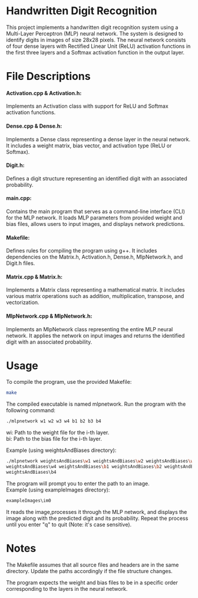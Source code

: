 # Handwritten Digit Recognition

This project implements a handwritten digit recognition system using a
Multi-Layer Perceptron (MLP) neural network. The system is designed to identify
digits in images of size 28x28 pixels. The neural network consists of four
dense layers with Rectified Linear Unit (ReLU) activation functions in the
first three layers and a Softmax activation function in the output layer.


# File Descriptions

#### Activation.cpp & Activation.h:
Implements an Activation class with support for ReLU and Softmax activation
functions.

#### Dense.cpp & Dense.h:
Implements a Dense class representing a dense layer in the neural network. It
includes a weight matrix, bias vector, and activation type (ReLU or Softmax).

#### Digit.h:
Defines a digit structure representing an identified digit with an associated
probability.

#### main.cpp:
Contains the main program that serves as a command-line interface (CLI) for the
MLP network. It loads MLP parameters from provided weight and bias files,
allows users to input images, and displays network predictions.

#### Makefile:
Defines rules for compiling the program using g++. It includes dependencies on
the Matrix.h, Activation.h, Dense.h, MlpNetwork.h, and Digit.h files.

#### Matrix.cpp & Matrix.h:
Implements a Matrix class representing a mathematical matrix. It includes
various matrix operations such as addition, multiplication, transpose, and
vectorization.

#### MlpNetwork.cpp & MlpNetwork.h:
Implements an MlpNetwork class representing the entire MLP neural network. It
applies the network on input images and returns the identified digit with an
associated probability.


# Usage

To compile the program, use the provided Makefile:

```sh
make
```

The compiled executable is named mlpnetwork. Run the program with the following
command:

```sh
./mlpnetwork w1 w2 w3 w4 b1 b2 b3 b4
```

wi: Path to the weight file for the i-th layer.\
bi: Path to the bias file for the i-th layer.

Example (using weightsAndBiases directory):
```sh
./mlpnetwork weightsAndBiases\w1 weightsAndBiases\w2 weightsAndBiases\w3
weightsAndBiases\w4 weightsAndBiases\b1 weightsAndBiases\b2 weightsAndBiases\b3
weightsAndBiases\b4
```

The program will prompt you to enter the path to an image.\
Example (using exampleImages directory):
```sh
exampleImages\im0
```

It reads the image,processes it through the MLP network, and displays the image
along with the predicted digit and its probability. Repeat the process until
you enter "q" to quit (Note: it's case sensitive).


# Notes

The Makefile assumes that all source files and headers are in the same
directory. Update the paths accordingly if the file structure changes.

The program expects the weight and bias files to be in a specific order
corresponding to the layers in the neural network.
